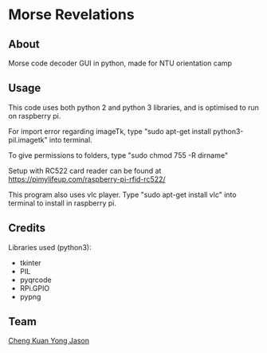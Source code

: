 # Morse Revelations

## About
Morse code decoder GUI in python, made for NTU orientation camp

## Usage
This code uses both python 2 and python 3 libraries, and is optimised to run on raspberry pi.

For import error regarding imageTk, type "sudo apt-get install python3-pil.imagetk" into terminal.

To give permissions to folders, type "sudo chmod 755 -R dirname"

Setup with RC522 card reader can be found at https://pimylifeup.com/raspberry-pi-rfid-rc522/

This program also uses vlc player. Type "sudo apt-get install vlc" into terminal to install in raspberry pi.

## Credits
Libraries used (python3):  
* tkinter
* PIL
* pyqrcode
* RPi.GPIO
* pypng  

## Team
[Cheng Kuan Yong Jason](https://github.com/Jason-CKY)
